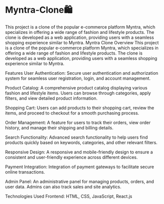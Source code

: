 # Myntra-Clone🛍️
This project is a clone of the popular e-commerce platform Myntra, which specializes in offering a wide range of fashion and lifestyle products. The clone is developed as a web application, providing users with a seamless shopping experience similar to Myntra.
Myntra Clone
Overview
This project is a clone of the popular e-commerce platform Myntra, which specializes in offering a wide range of fashion and lifestyle products. The clone is developed as a web application, providing users with a seamless shopping experience similar to Myntra.

Features
User Authentication: Secure user authentication and authorization system for seamless user registration, login, and account management.

Product Catalog: A comprehensive product catalog displaying various fashion and lifestyle items. Users can browse through categories, apply filters, and view detailed product information.

Shopping Cart: Users can add products to their shopping cart, review the items, and proceed to checkout for a smooth purchasing process.

Order Management: A feature for users to track their orders, view order history, and manage their shipping and billing details.

Search Functionality: Advanced search functionality to help users find products quickly based on keywords, categories, and other relevant filters.

Responsive Design: A responsive and mobile-friendly design to ensure a consistent and user-friendly experience across different devices.

Payment Integration: Integration of payment gateways to facilitate secure online transactions.

Admin Panel: An administrative panel for managing products, orders, and user data. Admins can also track sales and site analytics.

Technologies Used
Frontend: HTML, CSS, JavaScript, React.js
